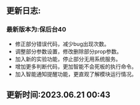 ## 更新日志:

### 最新版本为:保后台40

- 修正部分错误代码，减少bug出现次数。
- 调整部分参数设置，修改删除部分prop参数。
- 加入新的实验功能，停止部分无用系统服务。
- 增加更多判断代码，更加智能不会死板的执行命令。
- 加入智能通知提醒功能，更直观了解模块运行情况。

## 更新时间:2023.06.21 00:43